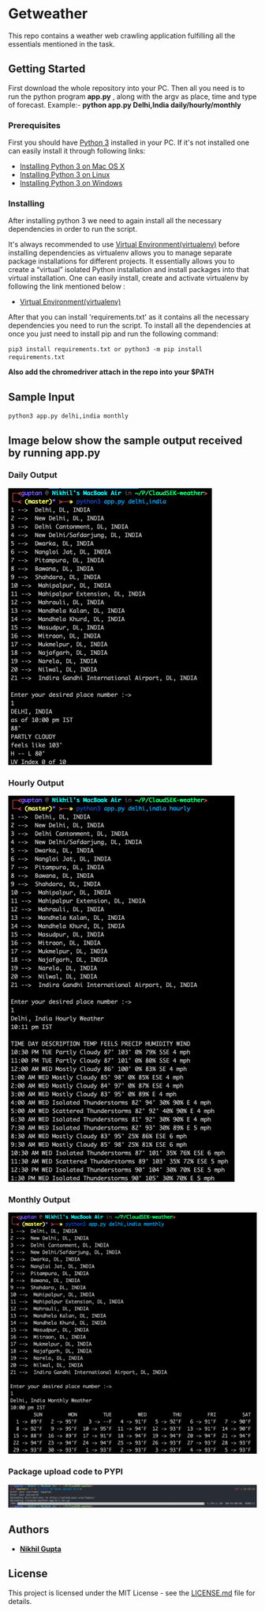 # Getweather

This repo contains a weather web crawling application fulfilling all the essentials mentioned in the task.

## Getting Started

First download the whole repository into your PC. Then all you need is to run the python program **app.py** , along with the argv as place, time and type of forecast. Example:- **python app.py Delhi,India daily/hourly/monthly**

### Prerequisites

First you should have [Python 3](https://docs.python.org/3.0/) installed in your PC. If it's not installed one can easily install it through following links:

* [Installing Python 3 on Mac OS X](https://docs.python-guide.org/starting/install3/osx/)
* [Installing Python 3 on Linux](https://docs.python-guide.org/starting/install3/linux/)
* [Installing Python 3 on Windows](https://docs.python-guide.org/starting/install3/win/)


### Installing

After installing python 3 we need to again install all the necessary dependencies in order to run the script.

It's always recommended to use [Virtual Environment(virtualenv)](https://packaging.python.org/guides/installing-using-pip-and-virtualenv/) before installing dependencies as virtualenv allows you to manage separate package installations for different projects. It essentially allows you to create a “virtual” isolated Python installation and install packages into that virtual installation. One can easily install, create and activate virtualenv by following the link mentioned below :

* [Virtual Environment(virtualenv)](https://packaging.python.org/guides/installing-using-pip-and-virtualenv/)

After that you can install 'requirements.txt' as it contains all the necessary dependencies you need to run the script. To install all the dependencies at once you just need to install pip and run the following command:

```
pip3 install requirements.txt or python3 -m pip install requirements.txt
```

**Also add the chromedriver attach in the repo into your $PATH**

## Sample Input

```
python3 app.py delhi,india monthly
```

## Image below show the sample output received by running app.py

### Daily Output

![Sample Email](Images/daily.png)

### Hourly Output

![Sample Email](Images/hourly.png)

### Monthly Output

![Sample Email](Images/monthly.png)

### Package upload code to PYPI
![Sample Email](Images/pip.png)

## Authors

* **[Nikhil Gupta](https://github.com/nguptaa)**

## License

This project is licensed under the MIT License - see the [LICENSE.md](LICENSE.md) file for details.
